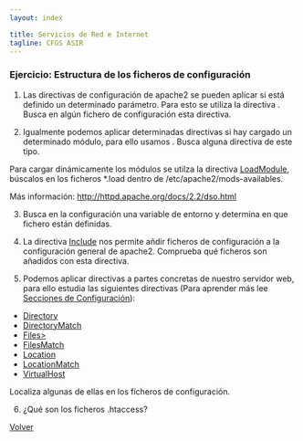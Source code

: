 ```yaml
---
layout: index

title: Servicios de Red e Internet
tagline: CFGS ASIR
---
```

### Ejercicio: Estructura de los ficheros de configuración

1) Las directivas de configuración de apache2 se pueden aplicar si está definido un determinado parámetro. Para esto se utiliza la directiva [<IfDefine>](http://httpd.apache.org/docs/2.2/mod/core.html#ifdefine). Busca en algún fichero de configuración esta directiva.

2) Igualmente podemos aplicar determinadas directivas si hay cargado un determinado módulo, para ello usamos [<IfModule>](http://httpd.apache.org/docs/2.2/mod/core.html#ifmodule). Busca alguna directiva de este tipo.

Para cargar dinámicamente los módulos se utilza la directiva [LoadModule](http://httpd.apache.org/docs/2.2/mod/mod_so.html#loadmodule), búscalos en los ficheros *.load dentro de /etc/apache2/mods-availables.

Más información: <http://httpd.apache.org/docs/2.2/dso.html>

3) Busca en la configuración una variable de entorno y determina en que fichero están definidas.

4) La directiva [Include](http://httpd.apache.org/docs/2.2/mod/core.html#include) nos permite añdir ficheros de configuración a la configuración general de apache2. Comprueba qué ficheros son añadidos con esta directiva.

5) Podemos aplicar directivas a partes concretas de nuestro servidor web, para ello estudia las siguientes directivas (Para aprender más lee [Secciones de Configuración](http://httpd.apache.org/docs/2.2/sections.html)):

* [Directory](http://httpd.apache.org/docs/2.2/mod/core.html#directory)
* [DirectoryMatch](http://httpd.apache.org/docs/2.2/mod/core.html#directorymatch)
* [Files>](http://httpd.apache.org/docs/2.2/mod/core.html#files)
* [FilesMatch](http://httpd.apache.org/docs/2.2/mod/core.html#filesmatch)
* [Location](http://httpd.apache.org/docs/2.2/mod/core.html#location)
* [LocationMatch](http://httpd.apache.org/docs/2.2/mod/core.html#locationmatch)
* [VirtualHost](http://httpd.apache.org/docs/2.2/mod/core.html#virtualhost)

Localiza algunas de ellas en los ficheros de configuración.

6) ¿Qué son los ficheros .htaccess?


[Volver](index)

